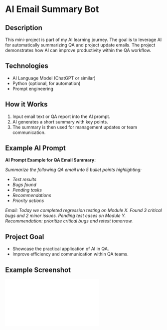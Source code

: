# AI Email Summary Bot

## Description

This mini-project is part of my AI learning journey. The goal is to leverage AI for automatically summarizing QA and project update emails. The project demonstrates how AI can improve productivity within the QA workflow.

## Technologies

* AI Language Model (ChatGPT or similar)
* Python (optional, for automation)
* Prompt engineering

## How it Works

1. Input email text or QA report into the AI prompt.
2. AI generates a short summary with key points.
3. The summary is then used for management updates or team communication.

## Example AI Prompt

**AI Prompt Example for QA Email Summary:**

*Summarize the following QA email into 5 bullet points highlighting:*

* *Test results*
* *Bugs found*
* *Pending tasks*
* *Recommendations*
* *Priority actions*

*Email: Today we completed regression testing on Module X. Found 3 critical bugs and 2 minor issues. Pending test cases on Module Y. Recommendation: prioritize critical bugs and retest tomorrow.*

## Project Goal

* Showcase the practical application of AI in QA.
* Improve efficiency and communication within QA teams.

## Example Screenshot  

![AI Email Summary Bot Screenshot](screenshots/example_screenshot.md)  




